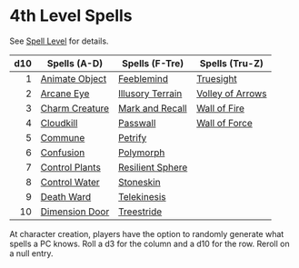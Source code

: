 # 4th Level Spells

See [Spell Level](../../Spell%20Level.md) for details.

| d10 | Spells (A-D)                          | Spells (F-Tre)                            | Spells (Tru-Z)                              |
| --: | ------------------------------------- | ----------------------------------------- | ------------------------------------------- |
|   1 | [Animate Object](Animate%20Object.md) | [Feeblemind](Feeblemind.md)               | [Truesight](Truesight.md)                   |
|   2 | [Arcane Eye](Arcane%20Eye.md)         | [Illusory Terrain](Illusory%20Terrain.md) | [Volley of Arrows](Volley%20of%20Arrows.md) |
|   3 | [Charm Creature](Charm%20Creature.md)   | [Mark and Recall](Mark%20and%20Recall.md) | [Wall of Fire](Wall%20of%20Fire.md)         |
|   4 | [Cloudkill](Cloudkill.md)             | [Passwall](Passwall.md)                   | [Wall of Force](Wall%20of%20Force.md)       |
|   5 | [Commune](Commune.md)                 | [Petrify](Petrify.md)                     |                                             |
|   6 | [Confusion](Confusion.md)             | [Polymorph](Polymorph.md)                 |                                             |
|   7 | [Control Plants](Control%20Plants.md) | [Resilient Sphere](Resilient%20Sphere.md) |                                             |
|   8 | [Control Water](Control%20Water.md)   | [Stoneskin](Stoneskin.md)                 |                                             |
|   9 | [Death Ward](Death%20Ward.md)         | [Telekinesis](Telekinesis.md)             |                                             |
|  10 | [Dimension Door](Dimension%20Door.md) | [Treestride](Treestride.md)               |                                             |

At character creation, players have the option to randomly generate what spells a PC knows. Roll a d3 for the column and a d10 for the row. Reroll on a null entry.
